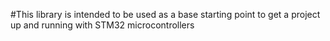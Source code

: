 #This library is intended to be used as a base starting point to get a project up and running with STM32 microcontrollers